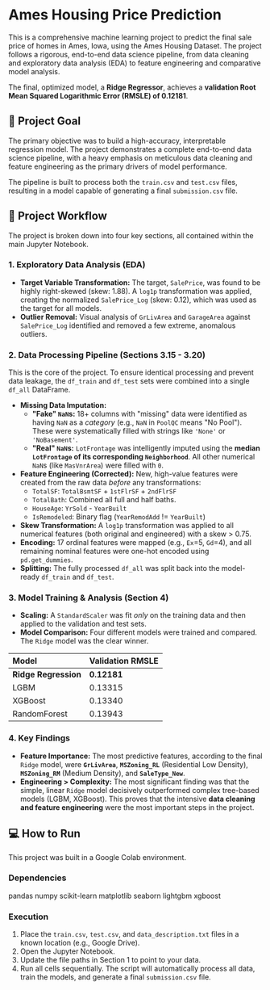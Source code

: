 # Ames Housing Price Prediction

This is a comprehensive machine learning project to predict the final sale price of homes in Ames, Iowa, using the Ames Housing Dataset. The project follows a rigorous, end-to-end data science pipeline, from data cleaning and exploratory data analysis (EDA) to feature engineering and comparative model analysis.

The final, optimized model, a **Ridge Regressor**, achieves a **validation Root Mean Squared Logarithmic Error (RMSLE) of 0.12181**.

## 🚀 Project Goal

The primary objective was to build a high-accuracy, interpretable regression model. The project demonstrates a complete end-to-end data science pipeline, with a heavy emphasis on meticulous data cleaning and feature engineering as the primary drivers of model performance.

The pipeline is built to process both the `train.csv` and `test.csv` files, resulting in a model capable of generating a final `submission.csv` file.

## 🧰 Project Workflow

The project is broken down into four key sections, all contained within the main Jupyter Notebook.

### 1. Exploratory Data Analysis (EDA)
* **Target Variable Transformation:** The target, `SalePrice`, was found to be highly right-skewed (skew: 1.88). A `log1p` transformation was applied, creating the normalized `SalePrice_Log` (skew: 0.12), which was used as the target for all models.
* **Outlier Removal:** Visual analysis of `GrLivArea` and `GarageArea` against `SalePrice_Log` identified and removed a few extreme, anomalous outliers.

### 2. Data Processing Pipeline (Sections 3.15 - 3.20)
This is the core of the project. To ensure identical processing and prevent data leakage, the `df_train` and `df_test` sets were combined into a single `df_all` DataFrame.

* **Missing Data Imputation:**
    * **"Fake" `NaN`s:** 18+ columns with "missing" data were identified as having `NaN` as a *category* (e.g., `NaN` in `PoolQC` means "No Pool"). These were systematically filled with strings like `'None'` or `'NoBasement'`.
    * **"Real" `NaN`s:** `LotFrontage` was intelligently imputed using the **median `LotFrontage` of its corresponding `Neighborhood`**. All other numerical `NaN`s (like `MasVnrArea`) were filled with `0`.
* **Feature Engineering (Corrected):** New, high-value features were created from the raw data *before* any transformations:
    * `TotalSF`: `TotalBsmtSF` + `1stFlrSF` + `2ndFlrSF`
    * `TotalBath`: Combined all full and half baths.
    * `HouseAge`: `YrSold` - `YearBuilt`
    * `IsRemodeled`: Binary flag (`YearRemodAdd` != `YearBuilt`)
* **Skew Transformation:** A `log1p` transformation was applied to all numerical features (both original and engineered) with a skew > 0.75.
* **Encoding:** 17 ordinal features were mapped (e.g., `Ex`=5, `Gd`=4), and all remaining nominal features were one-hot encoded using `pd.get_dummies`.
* **Splitting:** The fully processed `df_all` was split back into the model-ready `df_train` and `df_test`.

### 3. Model Training & Analysis (Section 4)
* **Scaling:** A `StandardScaler` was fit *only* on the training data and then applied to the validation and test sets.
* **Model Comparison:** Four different models were trained and compared. The `Ridge` model was the clear winner.

| Model | Validation RMSLE |
| :--- | :--- |
| **Ridge Regression** | **0.12181** |
| LGBM | 0.13315 |
| XGBoost | 0.13340 |
| RandomForest | 0.13943 |

### 4. Key Findings
* **Feature Importance:** The most predictive features, according to the final `Ridge` model, were **`GrLivArea`**, **`MSZoning_RL`** (Residential Low Density), **`MSZoning_RM`** (Medium Density), and **`SaleType_New`**.
* **Engineering > Complexity:** The most significant finding was that the simple, linear `Ridge` model decisively outperformed complex tree-based models (LGBM, XGBoost). This proves that the intensive **data cleaning and feature engineering** were the most important steps in the project.

## 💻 How to Run

This project was built in a Google Colab environment.

### Dependencies
pandas numpy scikit-learn matplotlib seaborn lightgbm xgboost

### Execution
1.  Place the `train.csv`, `test.csv`, and `data_description.txt` files in a known location (e.g., Google Drive).
2.  Open the Jupyter Notebook.
3.  Update the file paths in Section 1 to point to your data.
4.  Run all cells sequentially. The script will automatically process all data, train the models, and generate a final `submission.csv` file.
